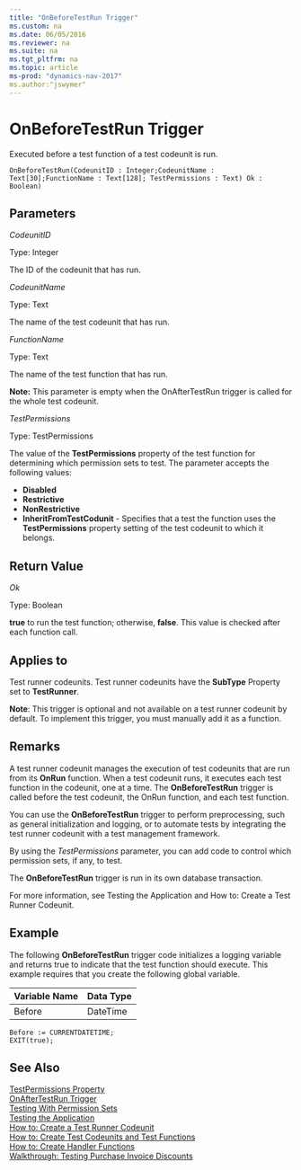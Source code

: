 ```yaml
---
title: "OnBeforeTestRun Trigger"
ms.custom: na
ms.date: 06/05/2016
ms.reviewer: na
ms.suite: na
ms.tgt_pltfrm: na
ms.topic: article
ms-prod: "dynamics-nav-2017"
ms.author:"jswymer"
---
```


# OnBeforeTestRun Trigger
Executed before a test function of a test codeunit is run.

```
OnBeforeTestRun(CodeunitID : Integer;CodeunitName : Text[30];FunctionName : Text[128]; TestPermissions : Text) Ok : Boolean)

```

## Parameters
*CodeunitID*

Type: Integer

The ID of the codeunit that has run.

*CodeunitName*

Type: Text

The name of the test codeunit that has run.

*FunctionName*

Type: Text

The name of the test function that has run.

**Note:**  This parameter is empty when the OnAfterTestRun trigger is called for the whole test codeunit.

*TestPermissions*

Type: TestPermissions

The value of the **TestPermissions** property of the test function for determining which permission sets to test. The parameter accepts the following values:

*   **Disabled**
*   **Restrictive**
*   **NonRestrictive**
*   **InheritFromTestCodunit** - Specifies that a test the function uses the **TestPermissions** property setting of the test codeunit to which it belongs.

## Return Value
*Ok*

Type: Boolean

**true** to run the test function; otherwise, **false**. This value is checked after each function call.

## Applies to
Test runner codeunits. Test runner codeunits have the **SubType** Property set to **TestRunner**.

**Note**: This trigger is optional and not available on a test runner codeunit by default. To implement this trigger, you must manually add it as a function.  

## Remarks
A test runner codeunit manages the execution of test codeunits that are run from its **OnRun** function. When a test codeunit runs, it executes each test function in the codeunit, one at a time. The **OnBeforeTestRun** trigger is called before the test codeunit, the OnRun function, and each test function.

You can use the **OnBeforeTestRun** trigger to perform preprocessing, such as general initialization and logging, or to automate tests by integrating the test runner codeunit with a test management framework.

By using the *TestPermissions* parameter, you can add code to control which permission sets, if any, to test.

The **OnBeforeTestRun** trigger is run in its own database transaction.

For more information, see Testing the Application and How to: Create a Test Runner Codeunit.

## Example
The following **OnBeforeTestRun** trigger code initializes a logging variable and returns true to indicate that the test function should execute. This example requires that you create the following global variable.

|Variable Name  |Data Type  |
|----------|-------------|
|Before|DateTime|

```
Before := CURRENTDATETIME;
EXIT(true);
```

## See Also  
[TestPermissions Property](property-testpermissions.md)  
[OnAfterTestRun Trigger](trigger-onaftertestrun.md)  
[Testing With Permission Sets](testing-permissionsets.md)  
[Testing the Application](Testing-the-Application.md)  
[How to: Create a Test Runner Codeunit](How-to--Create-a-Test-Runner-Codeunit.md)  
[How to: Create Test Codeunits and Test Functions](How-to--Create-Test-Codeunits-and-Test-Functions.md)  
[How to: Create Handler Functions](How-to--Create-Handler-Functions.md)  
[Walkthrough: Testing Purchase Invoice Discounts](Walkthrough--Testing-Purchase-Invoice-Discounts.md)  
